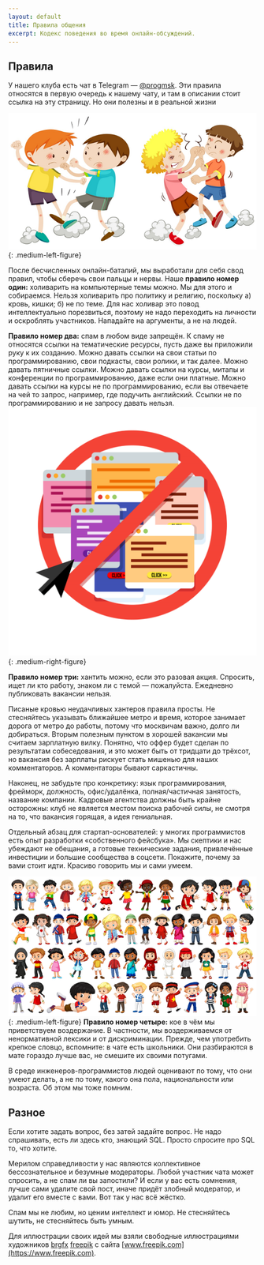 ```yaml
---
layout: default
title: Правила общения
excerpt: Кодекс поведения во время онлайн-обсуждений.
---
```


## Правила

У нашего клуба есть чат в Telegram — [@progmsk](https://t.me/progmsk). Эти правила относятся в первую
очередь к нашему чату, и там в описании стоит ссылка на эту страницу. Но они полезны и в реальной жизни

![Холивары](/assets/img/coc-1.png){: .medium-left-figure}

После бесчисленных онлайн-баталий, мы выработали для себя свод правил, чтобы сберечь свои пальцы и нервы.
Наше **правило номер один:** холиварить на компьютерные темы можно. Мы для этого и собираемся.
Нельзя холиварить про политику и религию, поскольку а) кровь, кишки; б) не по теме.
Для нас холивар это повод интеллектуально порезвиться, поэтому не надо переходить на личности и оскроблять участников.
Нападайте на аргументы, а не на людей.

**Правило номер два:** спам в любом виде запрещён. К спаму не относятся ссылки на тематические ресурсы, пусть даже вы
приложили руку к их созданию. Можно давать ссылки на свои статьи по программированию, свои подкасты, свои ролики, и так далее.
Можно давать пятничные ссылки. Можно давать ссылки на курсы, митапы и конференции по программированию, даже если они платные.
Можно давать ссылки на курсы не по программированию, если вы отвечаете на чей то запрос, например, где подучить английский.
Ссылки не по программированию и не запросу давать нельзя.
![Спам](/assets/img/coc-2.png){: .medium-right-figure}

**Правило номер три:** хантить можно, если это разовая акция. Спросить, ищет ли кто работу,
знаком ли с темой — пожалуйста. Ежедневно публиковать вакансии нельзя.

Писаные кровью неудачливых хантеров правила просты. Не стесняйтесь указывать ближайшее метро и время, которое занимает дорога от
метро до работы, потому что москвичам важно, долго ли добираться. Вторым полезным пунктом в хорошей вакансии мы считаем
зарплатную вилку. Понятно, что оффер будет сделан по результатам собеседования, и это может быть от тридцати до трёхсот,
но вакансия без зарплаты рискует стать мишенью для наших комментаторов. А комментаторы бывают саркастичны.

Наконец, не забудьте про конкретику: язык программирования, фрейморк, должность, офис/удалёнка,
полная/частичная занятость, название компании. Кадровые агентства должны быть крайне осторожны: клуб не является
местом поиска рабочей силы, не смотря на то, что вакансия горящая, а идея гениальная.

Отдельный абзац для стартап-основателей: у многих программистов есть опыт разработки «собственного фейсбука».
Мы скептики и нас убеждают не обещания, а готовые технические задания, привлечённые инвестиции и большие сообщества в соцсети.
Покажите, почему за вами стоит идти. Красиво говорить мы и сами умеем.

![Ненормативная лексика](/assets/img/coc-3.png){: .medium-left-figure}
**Правило номер четыре:** кое в чём мы приветствуем воздержание. В частности, мы воздерживаемся от ненормативной лексики
и от дискриминации. Прежде, чем употребить крепкое словцо, вспомните: в чате есть школьники. Они разбираются в мате гораздо лучше вас, не смешите их своими потугами.

В среде инженеров-программистов людей оценивают по тому, что они умеют делать, а не по тому, какого она пола,
национальности или возраста. Об этом мы тоже помним.

## Разное

Если хотите задать вопрос, без затей задайте вопрос. Не надо спрашивать, есть ли здесь кто, знающий SQL.
Просто спросите про SQL то, что хотите.

Мерилом справедливости у нас являются коллективное бессознательное и безумные модераторы. Любой участник чата может
спросить, а не спам ли вы запостили? И если у вас есть сомнения, лучше сами удалите свой пост, иначе придёт злобный
модератор, и удалит его вместе с вами. Вот так у нас всё жёстко.

Спам мы не любим, но ценим интеллект и юмор. Не стесняйтесь шутить, не стесняйтесь быть умным.

Для иллюстрации своих идей мы взяли свободные иллюстрациями художников [brgfx](https://www.freepik.com/free-photos-vectors/people) [freepik](https://www.freepik.com/free-photos-vectors/business) с сайта [www.freepik.com](https://www.freepik.com).
